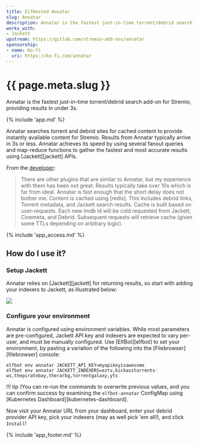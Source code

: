 ```yaml
---
title: ElfHosted Annatar
slug: Annatar
description: Annatar is the fastest just-in-time torrent/debrid search add-on for Stremio, providing results in under 3s
works_with:
- Jackett
upstream: https://gitlab.com/stremio-add-ons/annatar
sponsorship: 
- name: Ko-fi
  uri: https://ko-fi.com/annatar
---
```


# {{ page.meta.slug }}

Annatar is the fastest just-in-time torrent/debrid search add-on for Stremio, providing results in under 3s.

{% include 'app.md' %}

Annatar searches torrent and debrid sites for cached content to provide instantly available content for Stremio. Results from Annatar typically arrive in 3s or less. Annatar achieves its speed by using several fanout queries and map-reduce functions to gather the fastest and most accurate results using [Jackett][jackett] APIs.

From the [developer](https://gitlab.com/stremio-add-ons/annatar):

> There are other plugins that are similar to Annatar, but my experience with them has been not great. Results typically take over 10s which is far from ideal. Annatar is fast enough that the short delay does not bother me. 
> Content is cached using \[redis]. This includes debrid links, Torrent metadata, and Jackett search results.
> Cache is built based on user-requests. Each new imdb id will be cold requested from Jackett, Cinemeta, and Debrid. Subsequent requests will retrieve cache (given some TTLs depending on arbitrary logic).

{% include 'app_access.md' %}

## How do I use it?

### Setup Jackett

Annatar relies on [Jackett][jackett] for returning results, so start with adding your indexers to Jackett, as illustrated below:

![](https://user-content.gitlab-static.net/60db7355ad98b15185cdae787149722196f9ddee/68747470733a2f2f692e696d6775722e636f6d2f6759504e45794d2e706e67)

### Configure your environment

Annatar is configured using environment variables. While most parameters are pre-configured, Jackett API key and indexers are expected to vary per-user, and must be manually configured. Use [ElfBot][elfbot] to set your environment, by pasting a variation of the following into the [Filebrowser][filebrowser] console:

```
elfbot env annatar JACKETT_API_KEY=myapikeyisawesome
elfbot env annatar JACKETT_INDEXERS=eztv,kickasstorrents-ws,thepiratebay,therarbg,torrentgalaxy,yts
```

!!! tip
    (You can re-run the commands to overwrite previous values, and you can confirm success by examining the `elfbot-annatar` ConfigMap using [Kubernetes Dashboard][kubernetes-dashboard].

Now visit your Annatar URL from your dashboard, enter your debrid provider API key, pick your indexers (may as well pick 'em all!), and click `Install`!

{% include 'app_footer.md' %}